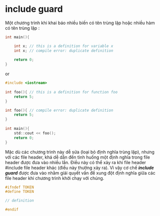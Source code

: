 # include guard

Một chương trình khi khai báo nhiều biến có tên trùng lặp hoặc nhiều hàm có tên trùng lặp
:
```c
int main(){

    int x; // this is a definition for variable x
    int x; // compile error: duplicate definition
 
    return 0;
}
```
or
```c
#include <iostream>
 
int foo(){ // this is a definition for function foo
    return 5;
}

int foo(){ // compile error: duplicate definition
    return 5;
}
 
int main(){
    std::cout << foo();
    return 0;
}
```
Mặc dù các chương trình này dễ sửa (loại bỏ định nghĩa trùng lặp), nhưng với các file header, khá dễ dẫn đến tình huống một định nghĩa trong file header được đưa vào nhiều lần. Điều này có thể xảy ra khi file header #include file header khác (điều này thường xảy ra). Vì vậy cơ chế ***include guard*** được đưa vào nhằm giải quyết vấn đề xung đột định nghĩa giữa các file header khi chương trình khởi chạy với chúng.

```c
#ifndef TOKEN
#define TOKEN

// definition

#endif
```
